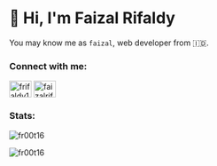 # 👋 Hi, I'm Faizal Rifaldy

You may know me as `faizal`, web developer from 🇮🇩.

### Connect with me:

<p align="left">
<a href="https://twitter.com/frifaldy16" target="blank"><img align="center" src="https://raw.githubusercontent.com/rahuldkjain/github-profile-readme-generator/master/src/images/icons/Social/twitter.svg" alt="frifaldy16" height="30" width="40" /></a>
<a href="https://instagram.com/faizalrifaldy" target="blank"><img align="center" src="https://raw.githubusercontent.com/rahuldkjain/github-profile-readme-generator/master/src/images/icons/Social/instagram.svg" alt="faizalrifaldy" height="30" width="40" /></a>
</p>

### Stats:

<p><img src="https://github-readme-stats.vercel.app/api?username=fr00t16&show_icons=true&theme=nightowl&locale=en" alt="fr00t16" /></p>

<p><img align="left" src="https://github-readme-stats.vercel.app/api/top-langs?username=fr00t16&show_icons=true&locale=en&layout=compact&theme=nightowl" alt="fr00t16" /></p>
